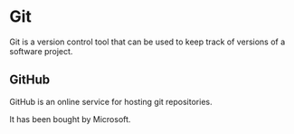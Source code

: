# Git

Git is a version control tool that can be used to keep track of versions of a software project.

## GitHub

GitHub is an online service for hosting git repositories.
It has been bought by Microsoft.
